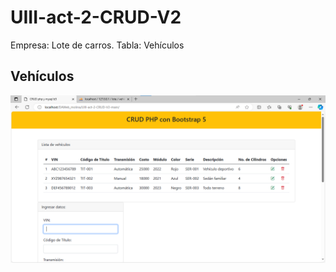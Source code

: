 # UIII-act-2-CRUD-V2
Empresa: Lote de carros. Tabla: Vehículos

## Vehículos
![](https://github.com/GMNunez20/UIII-act-2-CRUD-V2/blob/main/1.png)
